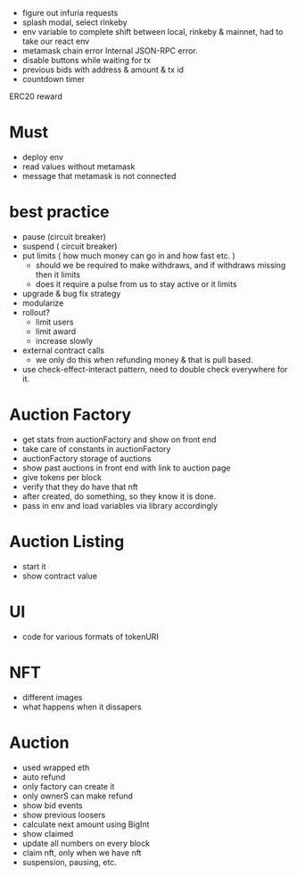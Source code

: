 - figure out infuria requests
- splash modal, select rinkeby
- env variable to complete shift between local, rinkeby & mainnet, had to take our react env
- metamask chain error Internal JSON-RPC error.
- disable buttons while waiting for tx
- previous bids with address & amount & tx id
- countdown timer

ERC20
reward

# Must 
- deploy env
- read values without metamask 
- message that metamask is not connected

# best practice
- pause (circuit breaker)
- suspend ( circuit breaker)
- put limits ( how much money can go in and how fast etc. )
  - should we be required to make withdraws, and if withdraws missing  then it limits
  - does it require a pulse from us to stay active or it limits
- upgrade & bug fix strategy
- modularize
- rollout? 
  - limit users 
  - limit award
  - increase slowly
- external contract calls
  - we only do this when refunding money & that is pull based.
- use check-effect-interact pattern, need to double check everywhere for it.


# Auction Factory
- get stats from auctionFactory and show on front end
- take care of constants in auctionFactory
- auctionFactory storage of auctions
- show past auctions in front end with link to auction page
- give tokens per block
- verify that they do have that nft
- after created, do something, so they know it is done.
- pass in env and load variables via library accordingly

# Auction Listing
- start it
- show contract value

# UI
- code for various formats of tokenURI

# NFT
- different images
- what happens when it dissapers

# Auction
- used wrapped eth
- auto refund
- only factory can create it
- only ownerS can make refund
- show bid events
- show previous loosers
- calculate next amount using BigInt
- show claimed
- update all numbers on every block
- claim nft, only when we have nft
- suspension, pausing, etc.



